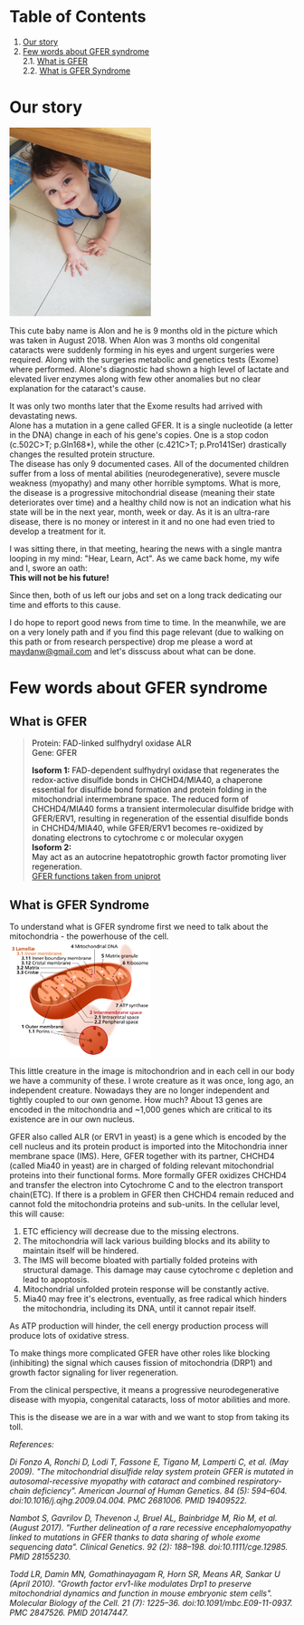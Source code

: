 # Table of Contents    
1. [Our story](#Our_story)  
2. [Few words about GFER syndrome](#Few_words_about_GFER_syndrome)   
2.1. [What is GFER](#What_is_GFER)   
2.2. [What is GFER Syndrome](#What_is_GFER_Syndrome)   
  
# Our story   
<a name="Our_story"/>  

<img src="./Images/IMG-20180821.jpg" width="250">  
  
This cute baby name is Alon and he is 9 months old in the picture which was taken in August 2018. When Alon was 3 months old congenital cataracts were suddenly forming in his eyes and urgent surgeries were required. Along with the surgeries metabolic and genetics tests (Exome) where performed. Alone's diagnostic had shown a high level of lactate and elevated liver enzymes along with few other anomalies but no clear explanation for the cataract's cause. 
  
It was only two months later that the Exome results had arrived with devastating news.  
Alone has a mutation in a gene called GFER. It is a single nucleotide (a letter in the DNA) change in each of his gene's copies. One is a stop codon (c.502C>T; p.Gln168*), while the other (c.421C>T; p.Pro141Ser) drastically changes the resulted protein structure.  
The disease has only 9 documented cases. All of the documented children suffer from a loss of mental abilities (neurodegenerative), severe muscle weakness (myopathy) and many other horrible symptoms. What is more, the disease is a progressive mitochondrial disease (meaning their state deteriorates over time) and a healthy child now is not an indication what his state will be in the next year, month, week or day. As it is an ultra-rare disease, there is no money or interest in it and no one had even tried to develop a treatment for it.

I was sitting there, in that meeting, hearing the news with a single mantra looping in my mind: "Hear, Learn, Act". As we came back home, my wife and I, swore an oath:  
**This will not be his future!**   

Since then, both of us left our jobs and set on a long track dedicating our time and efforts to this cause.
 
I do hope to report good news from time to time. In the meanwhile, we are on a very lonely path and if you find this page relevant (due to walking on this path or from research perspective) drop me please a word at maydanw@gmail.com and let's disscuss about what can be done.
  
# Few words about GFER syndrome  
<a name="Few_words_about_GFER_syndrome"/>  
  
## What is GFER 
<a name="What_is_GFER"/>  

> Protein: FAD-linked sulfhydryl oxidase ALR  
> Gene: GFER
>  
>**Isoform 1:**
 FAD-dependent sulfhydryl oxidase that regenerates the redox-active disulfide bonds in CHCHD4/MIA40, a chaperone 
essential for disulfide bond formation and protein folding in the mitochondrial intermembrane space. The reduced form 
of CHCHD4/MIA40 forms a transient intermolecular disulfide bridge with GFER/ERV1, resulting in regeneration of the 
essential disulfide bonds in CHCHD4/MIA40, while GFER/ERV1 becomes re-oxidized by donating electrons to cytochrome c or 
molecular oxygen   
**Isoform 2:**  
May act as an autocrine hepatotrophic growth factor promoting liver regeneration.  
[GFER functions taken from uniprot](https://www.uniprot.org/uniprot/P55789)
  
## What is GFER Syndrome  
<a name="What_is_GFER_Syndrome"/>  

To understand what is GFER syndrome first we need to talk about the mitochondria - the powerhouse of the cell.
<img src="./Images/Mitochondrion_mini.png" width="250">

This little creature in the image is mitochondrion and in each cell in our body we have a community of these. 
I wrote creature as it was once, long ago, an independent creature. 
Nowadays they are no longer independent and tightly coupled to our own genome. 
How much? About 13 genes are encoded in the mitochondria and ~1,000 genes which are critical to its 
existence are in our own nucleus. 
  
GFER also called ALR (or ERV1 in yeast) is a gene which is encoded by the cell nucleus and its protein product 
is imported into the Mitochondria inner membrane space (IMS). Here, GFER together with its partner, CHCHD4 
(called Mia40 in yeast) are in charged of folding relevant mitochondrial proteins into their functional forms. 
More formally GFER oxidizes CHCHD4 and transfer the electron into Cytochrome C and to the electron transport chain(ETC).
If there is a problem in GFER then CHCHD4 remain reduced and cannot fold the mitochondria proteins and sub-units. 
In the cellular level, this will cause:

1. ETC efficiency will decrease due to the missing electrons.
1. The mitochondria will lack various building blocks and its ability to maintain itself will be hindered.
1. The IMS will become bloated with partially folded proteins with structural damage. This damage may cause 
cytochrome c depletion and lead to apoptosis.
1. Mitochondrial unfolded protein response will be constantly active.
1. Mia40 may free it's electrons, eventually, as free radical which hinders the mitochondria, 
including its DNA, until it cannot repair itself.

As ATP production will hinder, the cell energy production process will produce lots of oxidative stress.
  
To make things more complicated GFER have other roles like blocking (inhibiting) the signal which causes fission 
of mitochondria (DRP1) and growth factor signaling for liver regeneration.
  
From the clinical perspective, it means a progressive neurodegenerative disease with myopia, congenital cataracts, loss of motor abilities and more.
  
This is the disease we are in a war with and we want to stop from taking its toll.
 
 *References:*
 
 *Di Fonzo A, Ronchi D, Lodi T, Fassone E, Tigano M, Lamperti C, et al. (May 2009). "The mitochondrial disulfide relay system protein GFER is mutated in autosomal-recessive myopathy with cataract and combined respiratory-chain deficiency". American Journal of Human Genetics. 84 (5): 594–604. doi:10.1016/j.ajhg.2009.04.004. PMC 2681006. PMID 19409522.*
 
 *Nambot S, Gavrilov D, Thevenon J, Bruel AL, Bainbridge M, Rio M, et al. (August 2017). "Further delineation of a rare recessive encephalomyopathy linked to mutations in GFER thanks to data sharing of whole exome sequencing data". Clinical Genetics. 92 (2): 188–198. doi:10.1111/cge.12985. PMID 28155230.*
 
*Todd LR, Damin MN, Gomathinayagam R, Horn SR, Means AR, Sankar U (April 2010). "Growth factor erv1-like modulates Drp1 to preserve mitochondrial dynamics and function in mouse embryonic stem cells". Molecular Biology of the Cell. 21 (7): 1225–36. doi:10.1091/mbc.E09-11-0937. PMC 2847526. PMID 20147447.*
 
